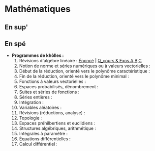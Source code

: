 # Mathématiques

## En sup'

## En spé 

* **Programmes de khôlles :**
  1. Révisions d'algèbre linéaire : [Énoncé](/maths/kholles/maths_khube_kholle_1_enonce.pdf) | [Q_cours & Exos A,B,C](/maths/kholles/maths_khube_kholle_1_corrige.pdf)
  2. Notion de norme et séries numériques ou à valeurs vectorielles : 
  3. Début de la réduction, orienté vers le polynôme caractéristique :
  4. Fin de la réduction, orienté vers le polynôme minimal :
  5. Fonctions à valeurs vectorielles :
  6. Espaces probabilisés, dénombrement :
  7. Suites et séries de fonctions :
  8. Séries entières :
  9. Intégration :
  10. Variables aléatoires :
  11. Révisions (réductions, analyse) :
  12. Topologie :
  13. Espaces préhilbertiens et euclidiens :
  14. Structures algébriques, arithmétique :
  15. Intégrales à paramètre :
  16. Équations différentielles :
  17. Calcul différentiel :
 
